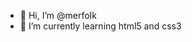 - 👋 Hi, I’m @merfoIk
- 🌱 I’m currently learning html5 and css3

<!---
merfoIk/merfoIk is a ✨ special ✨ repository because its `README.md` (this file) appears on your GitHub profile.
You can click the Preview link to take a look at your changes.
--->
